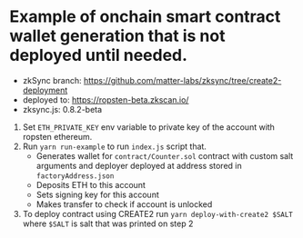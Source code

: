 # Example of onchain smart contract wallet generation that is not deployed until needed.

* zkSync branch: https://github.com/matter-labs/zksync/tree/create2-deployment
* deployed to: https://ropsten-beta.zkscan.io/
* zksync.js: 0.8.2-beta


1. Set `ETH_PRIVATE_KEY` env variable to private key of the account with ropsten ethereum.
2. Run `yarn run-example` to run `index.js` script that.
    * Generates wallet for `contract/Counter.sol` contract with custom salt arguments and deployer deployed at address stored in `factoryAddress.json`
    * Deposits ETH to this account 
    * Sets signing key for this account
    * Makes transfer to check if account is unlocked
3. To deploy contract using CREATE2 run `yarn deploy-with-create2 $SALT` where `$SALT` is salt that was printed on step 2
